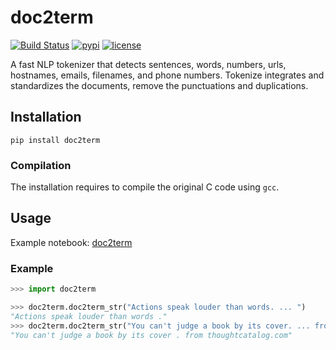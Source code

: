# doc2term

[![Build Status](https://travis-ci.com/callforpapers-source/doc2term.svg?branch=main)](https://travis-ci.com/callforpapers-source/doc2term)
[![pypi](https://badge.fury.io/py/doc2term.svg)](https://pypi.org/project/doc2term/)
[![license](https://img.shields.io/:license-Apache%202-blue.svg)](http://github.com/callforpapers-source/doc2term/blob/master/LICENSE.txt)

A fast NLP tokenizer that detects sentences, words, numbers, urls, hostnames, emails, filenames, and phone numbers. Tokenize integrates and standardizes the documents, remove the punctuations and duplications.

## Installation

```
pip install doc2term
```

### Compilation

The installation requires to compile the original C code using `gcc`.

## Usage

Example notebook: [doc2term](https://nbviewer.jupyter.org/github/callforpapers-source/doc2term/blob/main/examples/doc2term.ipynb)

### Example

```python
>>> import doc2term

>>> doc2term.doc2term_str("Actions speak louder than words. ... ")
"Actions speak louder than words ."
>>> doc2term.doc2term_str("You can't judge a book by its cover. ... from thoughtcatalog.com")
"You can't judge a book by its cover . from thoughtcatalog.com"

```

